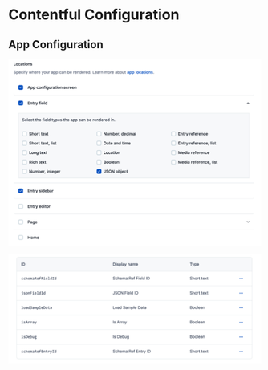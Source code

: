 # Contentful Configuration


## App Configuration

![App Config](./img/ctf-config-app-location.png "App Config")

![Instance Params](./img/ctf-config-instance-params.png "Instance Params")
